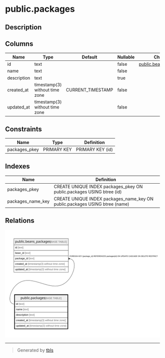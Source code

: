 # public.packages

## Description

## Columns

| Name        | Type                           | Default           | Nullable | Children                                          | Parents | Comment |
| ----------- | ------------------------------ | ----------------- | -------- | ------------------------------------------------- | ------- | ------- |
| id          | text                           |                   | false    | [public.beans_packages](public.beans_packages.md) |         |         |
| name        | text                           |                   | false    |                                                   |         |         |
| description | text                           |                   | true     |                                                   |         |         |
| created_at  | timestamp(3) without time zone | CURRENT_TIMESTAMP | false    |                                                   |         |         |
| updated_at  | timestamp(3) without time zone |                   | false    |                                                   |         |         |

## Constraints

| Name          | Type        | Definition       |
| ------------- | ----------- | ---------------- |
| packages_pkey | PRIMARY KEY | PRIMARY KEY (id) |

## Indexes

| Name              | Definition                                                                  |
| ----------------- | --------------------------------------------------------------------------- |
| packages_pkey     | CREATE UNIQUE INDEX packages_pkey ON public.packages USING btree (id)       |
| packages_name_key | CREATE UNIQUE INDEX packages_name_key ON public.packages USING btree (name) |

## Relations

![er](public.packages.svg)

---

> Generated by [tbls](https://github.com/k1LoW/tbls)

